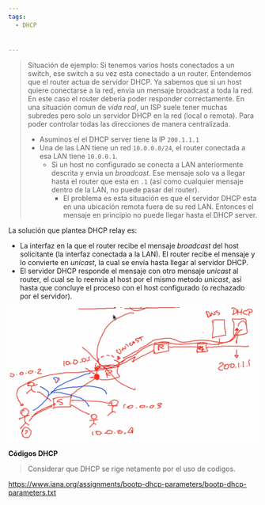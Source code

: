 ```yaml
---
tags:
  - DHCP
  
  
---
```


>Situación de ejemplo:
> Si tenemos varios hosts conectados a un switch, ese switch a su vez esta conectado a un router. Entendemos que el router actua de servidor DHCP. 
> Ya sabemos que si un host quiere conectarse a la red, envia un mensaje broadcast a toda la red. En este caso el router deberia poder responder correctamente.
> En una situación comun de _vida real_, un ISP suele tener muchas subredes pero solo un servidor DHCP en la red (local o remota). Para poder controlar todas las direcciones de manera centralizada. 
> -  Asuminos el el DHCP server tiene la IP `200.1.1.1`
> - Una de las LAN tiene un red `10.0.0.0/24`, el router conectada a esa LAN tiene `10.0.0.1`. 
> 	- Si un host no configurado se conecta a LAN anteriormente descrita y envia un _broadcast_. Ese mensaje solo va a llegar hasta el router que esta en `.1` (así como cualquier mensaje dentro de la LAN, no puede pasar del router). 
> 		- El problema es esta situación es que el servidor DHCP esta en una ubicación remota fuera de su red LAN. Entonces el mensaje en principio no puede llegar hasta el DHCP server.
>


La solución que plantea DHCP relay es:
 - La interfaz en la que el router recibe el mensaje _broadcast_ del host solicitante (la interfaz conectada a la LAN). El router recibe el mensaje y lo convierte en _unicast_, la cual se envía hasta llegar al servidor DHCP.
 - El servidor DHCP responde el mensaje con otro mensaje _unicast_ al router, el cual se lo reenvia al host por el mismo metodo _unicast_, así hasta que concluye el proceso con el host configurado (o rechazado por el servidor).
 
 ![](../_anexos_/Screenshot%20from%202024-01-01%2021-30-07.png)

**Códigos DHCP**
 > Considerar que DHCP se rige netamente por el uso de codigos.


https://www.iana.org/assignments/bootp-dhcp-parameters/bootp-dhcp-parameters.txt

